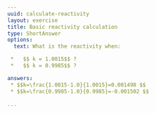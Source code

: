 ```yaml
---
uuid: calculate-reactivity
layout: exercise
title: Basic reactivity calculation
type: ShortAnswer
options:
  text: What is the reactivity when:

 *   $$ k = 1.0015$$ ?
 *   $$ k = 0.9985$$ ?

answers:
 * $$k=\frac{1.0015-1.0}{1.0015}=0.001498 $$
 * $$k=\frac{0.9985-1.0}{0.9985}=-0.001502 $$

... 
```

